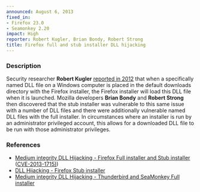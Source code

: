 ```yaml
---
announced: August 6, 2013
fixed_in:
- Firefox 23.0
- Seamonkey 2.20
impact: High
reporter: Robert Kugler, Brian Bondy, Robert Strong
title: Firefox full and stub installer DLL hijacking
---
```


<h3>Description</h3>

<p>Security researcher <strong>Robert Kugler</strong> <a href="http://www.mozilla.org/security/announce/2012/mfsa2012-98.html">reported
in 2012</a> that when a specifically named DLL file on a Windows computer is
placed in the default downloads directory with the Firefox installer, the
Firefox installer will load this DLL file when it is launched. Mozilla
developers <strong>Brian Bondy</strong> and <strong>Robert Strong</strong> then
discovered that the stub installer was vulnerable to this same issue with a
number of DLL files and there were additionally vulnerable named DLL files with
the full installer. In circumstances where an installer is run by an
administrator privileged account, this allows for a downloaded DLL file to be
run with those administrator privileges.</p>


<h3>References</h3>

<ul>
  <li><a href="https://bugzilla.mozilla.org/show_bug.cgi?id=883165">
       Medium integrity DLL Hijacking - Firefox Full installer and Stub
installer</a> (<a href="http://cve.mitre.org/cgi-bin/cvename.cgi?name=CVE-2013-1715)" class="ex-ref">CVE-2013-1715)</a>)</li>
  <li><a href="https://bugzilla.mozilla.org/show_bug.cgi?id=811557">
       DLL Hijacking - Firefox Stub installer</a></li>
 <li><a href="https://bugzilla.mozilla.org/show_bug.cgi?id=883322">
       Medium integrity DLL Hijacking - Thunderbird and SeaMonkey Full installer</a></li>
</ul>



